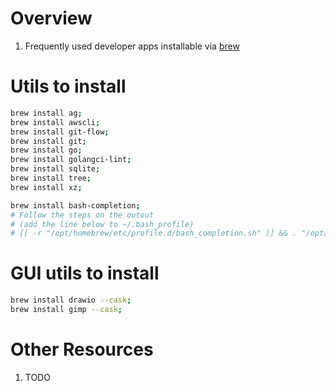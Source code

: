 # Overview

1. Frequently used developer apps installable via [brew](TODO)

# Utils to install

```bash
brew install ag;
brew install awscli;
brew install git-flow;
brew install git;
brew install go;
brew install golangci-lint;
brew install sqlite;
brew install tree;
brew install xz;

brew install bash-completion;
# Follow the steps on the outout
# (add the line below to ~/.bash_profile)
# [[ -r "/opt/homebrew/etc/profile.d/bash_completion.sh" ]] && . "/opt/homebrew/etc/profile.d/bash_completion.sh"
```

# GUI utils to install

```bash
brew install drawio --cask;
brew install gimp --cask;
```

# Other Resources

1. TODO

